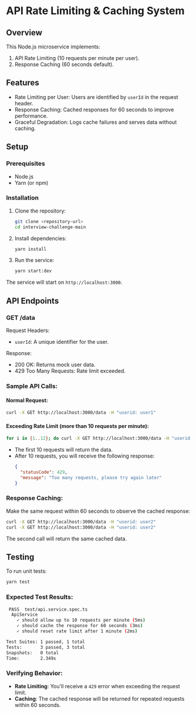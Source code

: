# API Rate Limiting & Caching System

## Overview
This Node.js microservice implements:
1. API Rate Limiting (10 requests per minute per user).
2. Response Caching (60 seconds default).

## Features
- Rate Limiting per User: Users are identified by `userId` in the request header.
- Response Caching: Cached responses for 60 seconds to improve performance.
- Graceful Degradation: Logs cache failures and serves data without caching.

## Setup

### Prerequisites
- Node.js
- Yarn (or npm)

### Installation

1. Clone the repository:
    ```bash
    git clone <repository-url>
    cd interview-challenge-main
    ```

2. Install dependencies:
    ```bash
    yarn install
    ```

3. Run the service:
    ```bash
    yarn start:dev
    ```

The service will start on `http://localhost:3000`.

## API Endpoints

### GET /data

Request Headers:
- `userId`: A unique identifier for the user.

Response: 
- 200 OK: Returns mock user data.
- 429 Too Many Requests: Rate limit exceeded.

### Sample API Calls:

#### Normal Request:
```bash
curl -X GET http://localhost:3000/data -H "userid: user1"
```

#### Exceeding Rate Limit (more than 10 requests per minute):
```bash
for i in {1..12}; do curl -X GET http://localhost:3000/data -H "userid: user1"; done
```

- The first 10 requests will return the data.
- After 10 requests, you will receive the following response:
  ```json
  {
    "statusCode": 429,
    "message": "Too many requests, please try again later"
  }
  ```

### Response Caching:
Make the same request within 60 seconds to observe the cached response:
```bash
curl -X GET http://localhost:3000/data -H "userid: user2"
curl -X GET http://localhost:3000/data -H "userid: user2"
```

The second call will return the same cached data.

## Testing

To run unit tests:
```bash
yarn test
```

### Expected Test Results:

```bash
 PASS  test/api.service.spec.ts
  ApiService
    ✓ should allow up to 10 requests per minute (5ms)
    ✓ should cache the response for 60 seconds (3ms)
    ✓ should reset rate limit after 1 minute (2ms)

Test Suites: 1 passed, 1 total
Tests:       3 passed, 3 total
Snapshots:   0 total
Time:        2.349s
```

### Verifying Behavior:

- **Rate Limiting**: You'll receive a `429` error when exceeding the request limit.
- **Caching**: The cached response will be returned for repeated requests within 60 seconds.